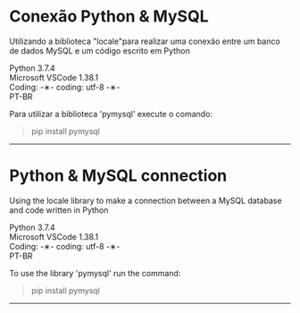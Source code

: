 # Conexão Python & MySQL

Utilizando a biblioteca "locale"para realizar uma conexão entre um banco de dados MySQL e um código escrito em Python

Python 3.7.4 </br>
Microsoft VSCode 1.38.1 </br>
Coding: -&lowast;- coding: utf-8 -&lowast;- </br>
PT-BR </br>

Para utilizar a biblioteca 'pymysql' execute o comando:

> pip install pymysql

-----------------------------------------------------------------------------------------------------------------------------

# Python & MySQL connection 

Using the locale library to make a connection between a MySQL database and code written in Python

Python 3.7.4 </br>
Microsoft VSCode 1.38.1 </br>
Coding: -&lowast;- coding: utf-8 -&lowast;- </br>
PT-BR </br>

To use the library 'pymysql' run the command: 

> pip install pymysql

------------------------------------------------------------------------------------------------------------------------------
